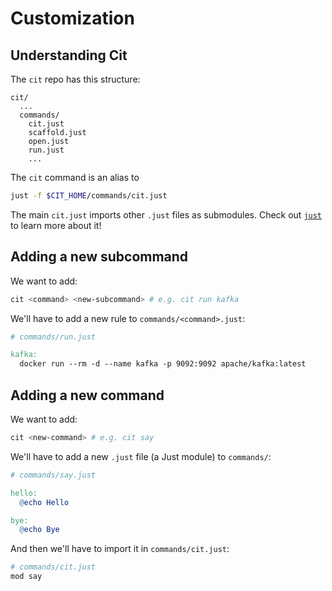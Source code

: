 # Customization

## Understanding Cit

The `cit` repo has this structure:

```
cit/
  ...
  commands/
    cit.just
    scaffold.just
    open.just
    run.just
    ...
```

The `cit` command is an alias to

```bash
just -f $CIT_HOME/commands/cit.just
```

The main `cit.just` imports other `.just` files as submodules. Check out [`just`](https://github.com/casey/just) to learn more about it!

## Adding a new subcommand

We want to add:

```bash
cit <command> <new-subcommand> # e.g. cit run kafka
```

We'll have to add a new rule to `commands/<command>.just`:

```Makefile
# commands/run.just

kafka:
  docker run --rm -d --name kafka -p 9092:9092 apache/kafka:latest
```


## Adding a new command

We want to add:

```bash
cit <new-command> # e.g. cit say
```

We'll have to add a new `.just` file (a Just module) to `commands/`:

```Makefile
# commands/say.just

hello:
  @echo Hello

bye:
  @echo Bye
```

And then we'll have to import it in `commands/cit.just`:

```Makefile
# commands/cit.just
mod say
```
